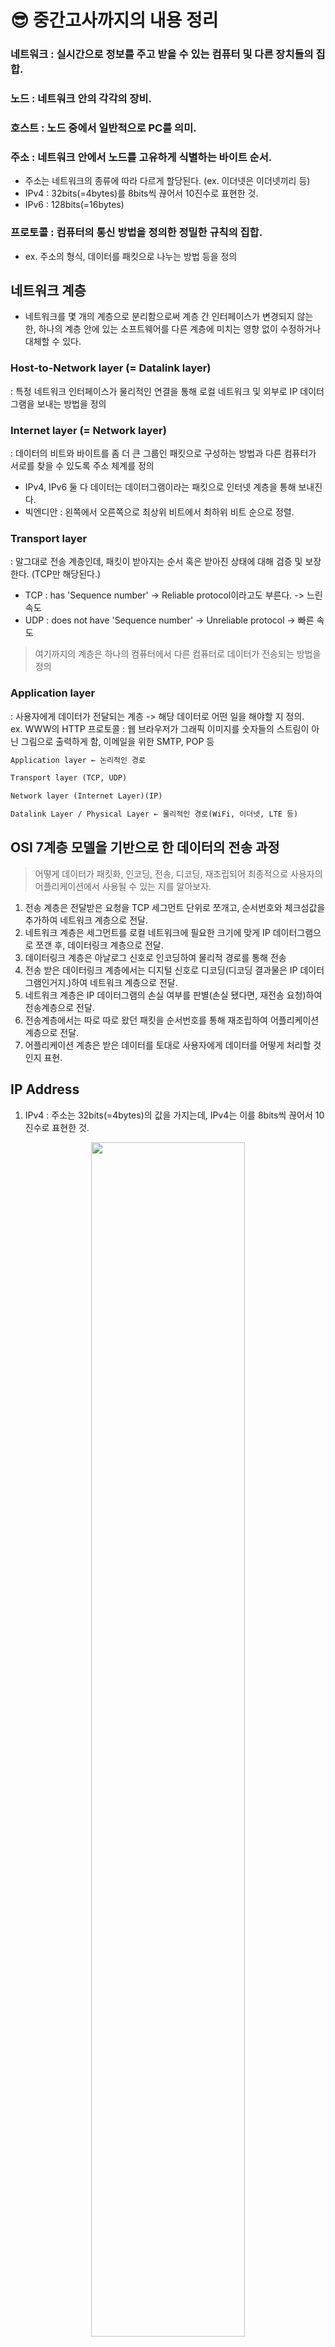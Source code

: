 # 😎 중간고사까지의 내용 정리

### 네트워크 : 실시간으로 정보를 주고 받을 수 있는 컴퓨터 및 다른 장치들의 집합.
### 노드 : 네트워크 안의 각각의 장비.
### 호스트 : 노드 중에서 일반적으로 PC를 의미.
### 주소 : 네트워크 안에서 노드를 고유하게 식별하는 바이트 순서.
- 주소는 네트워크의 종류에 따라 다르게 할당된다. (ex. 이더넷은 이더넷끼리 등)
- IPv4 : 32bits(=4bytes)를 8bits씩 끊어서 10진수로 표현한 것.
- IPv6 : 128bits(=16bytes)
### 프로토콜 : 컴퓨터의 통신 방법을 정의한 정밀한 규칙의 집합.
- ex. 주소의 형식, 데이터를 패킷으로 나누는 방법 등을 정의

## 네트워크 계층
- 네트워크를 몇 개의 계층으로 분리함으로써 계층 간 인터페이스가 변경되지 않는 한, 하나의 계층 안에 있는 소프트웨어를 다른 계층에 미치는 영향 없이 수정하거나 대체할 수 있다.
### Host-to-Network layer (= Datalink layer) 
: 특정 네트워크 인터페이스가 물리적인 연결을 통해 로컬 네트워크 및 외부로 IP 데이터그램을 보내는 방법을 정의

### Internet layer (= Network layer)
: 데이터의 비트와 바이트를 좀 더 큰 그룹인 패킷으로 구성하는 방법과 다른 컴퓨터가 서로를 찾을 수 있도록 주소 체계를 정의
- IPv4, IPv6 둘 다 데이터는 데이터그램이라는 패킷으로 인터넷 계층을 통해 보내진다.
- 빅엔디안 : 왼쪽에서 오른쪽으로 최상위 비트에서 최하위 비트 순으로 정렬.

### Transport layer 
: 말그대로 전송 계층인데, 패킷이 받아지는 순서 혹은 받아진 상태에 대해 검증 및 보장한다. (TCP만 해당된다.)
- TCP : has 'Sequence number' -> Reliable protocol이라고도 부른다. -> 느린 속도
- UDP : does not have 'Sequence number' -> Unreliable protocol -> 빠른 속도
> 여기까지의 계층은 하나의 컴퓨터에서 다른 컴퓨터로 데이터가 전송되는 방법을 정의

### Application layer
: 사용자에게 데이터가 전달되는 계층 -> 해당 데이터로 어떤 일을 해야할 지 정의.  
ex. WWW의 HTTP 프로토콜 : 웹 브라우저가 그래픽 이미지를 숫자들의 스트림이 아닌 그림으로 출력하게 함, 이메일을 위한 SMTP, POP 등

```htm
Application layer ← 논리적인 경로

Transport layer (TCP, UDP)  

Network layer (Internet Layer)(IP)  

Datalink Layer / Physical Layer ← 물리적인 경로(WiFi, 이더넷, LTE 등)
```
##  OSI 7계층 모델을 기반으로 한 데이터의 전송 과정
> 어떻게 데이터가 패킷화, 인코딩, 전송, 디코딩, 재조립되어 최종적으로 사용자의 어플리케이션에서 사용될 수 있는 지를 알아보자.
1. 전송 계층은 전달받은 요청을 TCP 세그먼트 단위로 쪼개고, 순서번호와 체크섬값을 추가하여 네트워크 계층으로 전달.
2. 네트워크 계층은 세그먼트를 로컬 네트워크에 필요한 크기에 맞게 IP 데이터그램으로 쪼갠 후, 데이터링크 계층으로 전달.
3. 데이터링크 계층은 아날로그 신호로 인코딩하여 물리적 경로를 통해 전송
4. 전송 받은 데이터링크 계층에서는 디지털 신호로 디코딩(디코딩 결과물은 IP 데이터그램인거지.)하여 네트워크 계층으로 전달.
5. 네트워크 계층은 IP 데이터그램의 손실 여부를 판별(손실 됐다면, 재전송 요청)하여 전송계층으로 전달.
6. 전송계층에서는 따로 따로 왔던 패킷을 순서번호를 통해 재조립하여 어플리케이션 계층으로 전달.
7. 어플리케이션 계층은 받은 데이터를 토대로 사용자에게 데이터를 어떻게 처리할 것인지 표현.

## IP Address
1) IPv4 : 주소는 32bits(=4bytes)의 값을 가지는데, IPv4는 이를 8bits씩 끊어서 10진수로 표현한 것.
<p align="center"><img src="image.png" width="70%">  

-> 한 줄당 32bits(=4bytes)
-> IPv4의 헤더는 기본적으로 20bytes이다. (옵션, 패딩을 제외하면 5줄이잖! 최대 60bytes.)
- Version : 버전
- IHL(=Header Length) : 헤더의 길이
- Total Length : 헤더를 포함한 패킷의 길이
- ToS : 서비스 품질
- Identification : 각 조갇이 동일한 데이터그램이라면 일련번호가 같다
- TTL : IP패킷의 수명 (라우팅할 때 무한루프에 빠지지 않기 위함.)
- Protocol(Protocol ID) : 어느 상위계층 프로토콜에서 왔는 지
- Header Checksum : 네트워크를 통해 패킷이 전송될 때 발생한 오류를 검출하기 위해 사용하는 영역 (헤더의 손상만 알 수 있다, 데이터 부분은 모른다!)

2) IPv6 : 128bits를 16bits로 쪼개서 8개로 표현 그리고 16진수로 표현한다. (<-> IPv4는 10진수)  
> 128비트를 16비트씩 쪼개면 8개의 그룹이 된다, 각 16비트 그룹은 16진수 2자리로 표현이 가능하다!  
> 따라서, 8개의 16진수 그룹으로 주소를 표현한다. 
- IPv4의 주소 공간 부족 문제를 해결하기 위해 도입
- 현재 잘 쓰이지는 않고있다. 그래서 '0'이 매우 많음
- [FEDC:0000:0000:0000:00DC:0000:7076:0010] -> [FEDC::DC:0:7076:10]
- IPv6의 경우에는 40bytes가 최소 길이다

## DNS (Domain Name Service)
<p align="center"><img src="image-15.png" width=30%>  
  
- 컴퓨터 네트워크에서 사용되는 주소 체계로, 이해하기 쉽지 않은 숫자로 된 IP 주소를 사람이 이해하기 쉬운 호스트 이름(예: www.naver.com)으로 변환해주는 시스템
- DNS는 호스트 이름과 IP 주소 간의 상호 변환을 지원하여 네트워크에서 원활한 통신을 가능하게 한다
- DNS는 인터넷에서 웹 브라우징, 이메일, 파일 전송 등의 다양한 네트워크 활동에서 중요한 역할을 하며, 웹사이트를 찾거나 서버에 연결하는 데 필수적인 구성 요소 중 하나
> ex. "www.naver.com"이라는 호스트 이름은 사람들이 쉽게 기억할 수 있지만, 컴퓨터에게는 그 자체로는 의미가 없는 문자.  
> 따라서, 컴퓨터는 "www.naver.com"을 해당 웹사이트의 IP 주소(예: 203.0.113.0)로 변환.

## DHCP (Dynamic Host Configuration Protocol)
- IP 주소와 여러 TCP/IP 프로토콜들의 기본 설정을 클라이언트에게 자동적으로 제공해주는 프로토콜!
- DNS의 주소 또한 제공!!

## 공유기
- 공유기는 하나의 공용 또는 공개된 public IP 주소를 이용하여 외부 인터넷과 통신하며, 내부 네트워크 디바이스에는 공용 IP 주소 대신에 내부적으로 사용되는 사설 IP 주소를 할당  
  
- 보통, 공유기는 내부 네트워크의 디바이스에 대한 IP 주소를 제공하는 데, 이것들은 사설 IP 주소입니다. 사설 IP 주소는 공인 인터넷에서 라우팅되지 않으며, 로컬 네트워크에서만 유효  
  
- 보통 172.xxx..를 사용, 127은 loopback이다.
> "루프백 주소"라고도 불리는 특별한 IP 주소인 "127.0.0.1" 또는 "localhost" 주소가 사용됩니다. 이 주소는 컴퓨터의 네트워크 인터페이스로 나가지 않고도 자기 자신으로 데이터를 보낼 수 있도록 하는 데 사용됩니다.

**데이터의 흐름**
1) 사용자의 디바이스에서 데이터가 보내지면, 이 데이터는 먼저 사용자의 내부 사설 IP 주소를 가진 디바이스에서 공유기로 전송이 된다!
2) 공유기는 이 데이터에 공공 IP 주소를 부여하고 외부 서버로 전송!  
   
**반대 방향 데이터 흐름**
1) 외부 서버에서 데이터가 사용자 디바이스로 오려면, 공유기는 내부 네트워크에서 어떤 디바이스(어떤 사설 IP)로 전송해야 하는지를 알아야 한다!
2) 이때는! '포트 번호'를 사용하여 어떤 디바이스로 보내야 하는지 결정!! 이 말은 즉, 한 공용 IP 주소 산하에 서로 다른 포트 번호를 사용해서 여러 서비스가 운영되고 통신된다는 것.

- IP 주소 255.255.255.255는 브로드캐스트 주소로, 이 주소로 데이터를 보내면 네트워크 내의 모든 디바이스에게 메시지가 전달된다

## 포트(Port)
: Application Layer와 Transport Layer 사이의 통로  

- IP가 할당된 컴퓨터는 수천 개의 포트를 사요알 수 있다(1~65535까지의 숫자로 구분.)
- Port의 구조 : | source | destination |  
(각각 포트의 시작점과 도착점, 1 ~ 1023은 이미 주인이 정해져있다.)

## 인터넷
: IP 기반의 네트워크
- 단순히 표준 프로토콜로 서로 대화하도록 약속된 컴퓨터들의 매우 큰 집합.

## 네트워크 주소 변환(Network Address Translation, = NAT)
- 공유기를 통해 로컬 IP가된 IP가 밖으로 나갈 때, public IP로 변환해주는 친구

## FireWalls 
: 패킷에 대한 검사 실행(방화벽)
- 로컬 네트워크 안의 호스트가 외부 세상으로 직접 연결하는 것을 금지

## Proxy Server 
- 내부와 외부 사이의 중계자 역할
- 로컬 네트워크 안의 호스트 -> Proxy Server로 요청 -> Proxy Server가 해당 웹 접근

## The Client/Server Model
- server : port를 열어 두고, 요청을 대기
  - client가 HTTP를 요청한다면, port 80으로 이동
  - Server가 이 요청을 받을 지, 안 받을 지 결정

## IETF RFCs
: 인터넷 표준 등을 정리해둔 문서형 웹
- [RFC(Request for Comments)](../RFC.md)